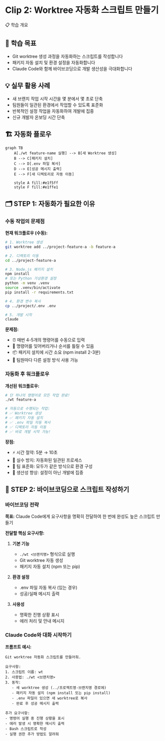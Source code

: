 # Clip 2: Worktree 자동화 스크립트 만들기

📋 학습 개요

## 🎯 학습 목표
- Git worktree 생성 과정을 자동화하는 스크립트를 작성합니다
- 패키지 자동 설치 및 환경 설정을 자동화합니다
- Claude Code와 함께 바이브코딩으로 개발 생산성을 극대화합니다

## 💡 실무 활용 사례
- 새 브랜치 작업 시작 시간을 몇 분에서 몇 초로 단축
- 팀원들이 일관된 환경에서 작업할 수 있도록 표준화
- 반복적인 설정 작업을 자동화하여 개발에 집중
- 신규 개발자 온보딩 시간 단축

## 🏗️ 자동화 플로우

```mermaid
graph TB
    A[./wt feature-name 실행] --> B[새 Worktree 생성]
    B --> C[패키지 설치]
    C --> D[.env 파일 복사]
    D --> E[성공 메시지 출력]
    E --> F[새 디렉토리로 자동 이동]

    style A fill:#e1f5ff
    style F fill:#e1ffe1
```

## 🗂️ STEP 1: 자동화가 필요한 이유

### 수동 작업의 문제점

**현재 워크플로우 (수동):**
```bash
# 1. Worktree 생성
git worktree add ../project-feature-a -b feature-a

# 2. 디렉토리 이동
cd ../project-feature-a

# 3. Node.js 패키지 설치
npm install
# 또는 Python 가상환경 설정
python -m venv .venv
source .venv/bin/activate
pip install -r requirements.txt

# 4. 환경 변수 복사
cp ../project/.env .env

# 5. 개발 시작
claude
```

**문제점:**
- ⏰ 매번 4-5개의 명령어를 수동으로 입력
- 🤔 명령어를 잊어버리거나 순서를 틀릴 수 있음
- 📦 패키지 설치에 시간 소요 (npm install 2-3분)
- 🔁 팀원마다 다른 설정 방식 사용 가능

### 자동화 후 워크플로우

**개선된 워크플로우:**
```bash
# 단 하나의 명령어로 모든 작업 완료!
./wt feature-a

# 자동으로 수행되는 작업:
# ✅ Worktree 생성
# ✅ 패키지 자동 설치
# ✅ .env 파일 자동 복사
# ✅ 디렉토리 자동 이동
# ✅ 바로 개발 시작 가능!
```

**장점:**
- ⚡ 시간 절약: 5분 → 10초
- 🎯 실수 방지: 자동화된 일관된 프로세스
- 🤝 팀 표준화: 모두가 같은 방식으로 환경 구성
- 🚀 생산성 향상: 설정이 아닌 개발에 집중


## 🎨 STEP 2: 바이브코딩으로 스크립트 작성하기

### 바이브코딩 전략

**목표:** Claude Code에게 요구사항을 명확히 전달하여 한 번에 완성도 높은 스크립트 만들기

**전달할 핵심 요구사항:**

1. **기본 기능**
   - `./wt <브랜치명>` 형식으로 실행
   - Git worktree 자동 생성
   - 패키지 자동 설치 (npm 또는 pip)

2. **환경 설정**
   - .env 파일 자동 복사 (있는 경우)
   - 성공/실패 메시지 출력

3. **사용성**
   - 명확한 진행 상황 표시
   - 에러 처리 및 안내 메시지


### Claude Code와 대화 시작하기

**프롬프트 예시:**

```
Git worktree 자동화 스크립트를 만들어줘.

요구사항:
1. 스크립트 이름: wt
2. 사용법: ./wt <브랜치명>
3. 동작:
   - 새 worktree 생성 (../프로젝트명-브랜치명 경로에)
   - 패키지 자동 설치 (npm install 또는 pip install)
   - .env 파일이 있으면 새 worktree로 복사
   - 완료 후 성공 메시지 출력

추가 요구사항:
- 명령어 실행 중 진행 상황을 표시
- 에러 발생 시 명확한 메시지 출력
- Bash 스크립트로 작성
- 실행 권한 추가 방법도 알려줘
```
